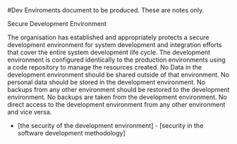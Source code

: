 #Dev Enviroments document to be produced. These are notes only.


Secure Development Environment

The organisation has established and appropriately protects a secure development environment for system development and integration efforts that cover the entire system development life cycle. 
The development environment is configured identically to the production environments using a code repository to manage the resources created.
No Data in the development environment should be shared outside of that environment.
No personal data should be stored in the development environment.
No backups from any other environment should be restored to the development environment.
No backups are taken from the development environment.
No direct access to the development environment from any other environment and vice versa.


- [the security of the development environment]
      - [security in the software development methodology]


